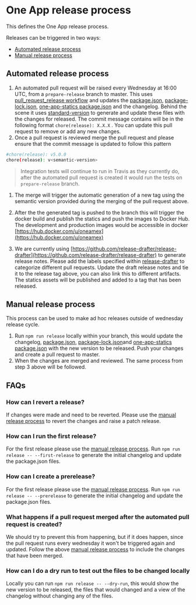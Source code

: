 # One App release process

This defines the One App release process. 

Releases can be triggered in two ways:

  - [Automated release process](#automated-release-process)
  - [Manual release process](#manual-release-process)

## Automated release process

 1. An automated pull request will be raised every Wednesday at 16:00 UTC, from a `prepare-release` branch to master. This uses [pull_request_release workflow](.github/workflows/pull_request_release.yml) and updates the [package.json](package.json), [package-lock.json](package-lock.json), [one-app-statics package.json](one-app-statics/package.json) and the changelog. Behind the scene it uses [standard-version](https://github.com/conventional-changelog/standard-version) to generate and update these files with the changes for released. The commit message contains will be in the following format `chore(release): X.X.X` . You can update this pull request to remove or add any new changes.
 2. Once a pull request is reviewed merge the pull request and please ensure that the commit message is updated to follow this pattern  

   ``` bash
   #chore(release): v5.0.0
   chore(release): v<semantic-version>

   ```

   > Integration tests will continue to run in Travis as they currently do, after the automated pull request is created it would run the tests on `prepare-release` branch.

1. The merge will trigger the automatic generation of a new tag using the semantic version provided during the merging of the pull request above.

2. After the the generated tag is pushed to the branch this will trigger the docker build and publish the statics and push the images to Docker Hub. The development and production images would be accessible in docker [https://hub.docker.com/u/oneamex](https://hub.docker.com/u/oneamex)

3. We are currently using [https://github.com/release-drafter/release-drafter](https://github.com/release-drafter/release-drafter) to generate release notes. Please add the labels specified within [release-drafter](.github/release-drafter.yml) to categorize different pull requests. Update the draft release notes and tie it to the release tag above, you can also link this to different artifacts. The statics assets will be published and added to a tag that has been released.

## Manual release process

This process can be used to make ad hoc releases outside of wednesday release cycle.

 1. Run `npm run release` locally within your branch, this would update the changelog, [package.json](package.json), [package-lock.json](package-lock.json)and [one-app-statics package.json](one-app-statics/package.json) with the new version to be released. Push your changes and create a pull request to master.
 2. When the changes are merged and reviewed. The same process from step 3 above will be followed.

## FAQs

### How can I revert a release?

If changes were made and need to be reverted. Please use the [manual release process](#manual-release-process) to revert the changes and raise a patch release.

### How can I run the first release?

For the first release please use the [manual release process](#manual-release-process). Run `npm run release -- --first-release` to generate the initial changelog and update the package.json files.

### How can I create a prerelease?

For the first release please use the [manual release process](#manual-release-process). Run `npm run release -- --prerelease` to generate the initial changelog and update the package.json files.

### What happens if a pull request merged after the automated pull request is created?

We should try to prevent this from happening, but if it does happen, since the pull request runs every wednesday it won't be triggered again and updated. Follow the above [manual release process](#manual-release-process) to include the changes that have been merged.

### How can I do a dry run to test out the files to be changed locally

Locally you can run  `npm run release -- --dry-run`, this would show the new version to be released, the files that would changed and a view of the changelog without changing any of the files.
